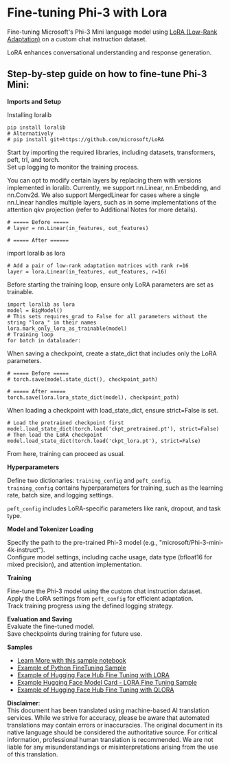# **Fine-tuning Phi-3 with Lora**

Fine-tuning Microsoft's Phi-3 Mini language model using [LoRA (Low-Rank Adaptation)](https://github.com/microsoft/LoRA?WT.mc_id=aiml-138114-kinfeylo) on a custom chat instruction dataset.

LoRA enhances conversational understanding and response generation.

## Step-by-step guide on how to fine-tune Phi-3 Mini:

**Imports and Setup**

Installing loralib

```
pip install loralib
# Alternatively
# pip install git+https://github.com/microsoft/LoRA

```

Start by importing the required libraries, including datasets, transformers, peft, trl, and torch.  
Set up logging to monitor the training process.

You can opt to modify certain layers by replacing them with versions implemented in loralib. Currently, we support nn.Linear, nn.Embedding, and nn.Conv2d. We also support MergedLinear for cases where a single nn.Linear handles multiple layers, such as in some implementations of the attention qkv projection (refer to Additional Notes for more details).

```
# ===== Before =====
# layer = nn.Linear(in_features, out_features)
```

```
# ===== After ======
```

import loralib as lora

```
# Add a pair of low-rank adaptation matrices with rank r=16
layer = lora.Linear(in_features, out_features, r=16)
```

Before starting the training loop, ensure only LoRA parameters are set as trainable.

```
import loralib as lora
model = BigModel()
# This sets requires_grad to False for all parameters without the string "lora_" in their names
lora.mark_only_lora_as_trainable(model)
# Training loop
for batch in dataloader:
```

When saving a checkpoint, create a state_dict that includes only the LoRA parameters.

```
# ===== Before =====
# torch.save(model.state_dict(), checkpoint_path)
```  
```
# ===== After =====
torch.save(lora.lora_state_dict(model), checkpoint_path)
```

When loading a checkpoint with load_state_dict, ensure strict=False is set.

```
# Load the pretrained checkpoint first
model.load_state_dict(torch.load('ckpt_pretrained.pt'), strict=False)
# Then load the LoRA checkpoint
model.load_state_dict(torch.load('ckpt_lora.pt'), strict=False)
```

From here, training can proceed as usual.

**Hyperparameters**

Define two dictionaries: `training_config` and `peft_config`.  
`training_config` contains hyperparameters for training, such as the learning rate, batch size, and logging settings.

`peft_config` includes LoRA-specific parameters like rank, dropout, and task type.

**Model and Tokenizer Loading**

Specify the path to the pre-trained Phi-3 model (e.g., "microsoft/Phi-3-mini-4k-instruct").  
Configure model settings, including cache usage, data type (bfloat16 for mixed precision), and attention implementation.

**Training**

Fine-tune the Phi-3 model using the custom chat instruction dataset.  
Apply the LoRA settings from `peft_config` for efficient adaptation.  
Track training progress using the defined logging strategy.  

**Evaluation and Saving**  
Evaluate the fine-tuned model.  
Save checkpoints during training for future use.

**Samples**
- [Learn More with this sample notebook](../../../../code/03.Finetuning/Phi_3_Inference_Finetuning.ipynb)
- [Example of Python FineTuning Sample](../../../../code/03.Finetuning/FineTrainingScript.py)
- [Example of Hugging Face Hub Fine Tuning with LORA](../../../../code/03.Finetuning/Phi-3-finetune-lora-python.ipynb)
- [Example Hugging Face Model Card - LORA Fine Tuning Sample](https://huggingface.co/microsoft/Phi-3-mini-4k-instruct/blob/main/sample_finetune.py)
- [Example of Hugging Face Hub Fine Tuning with QLORA](../../../../code/03.Finetuning/Phi-3-finetune-qlora-python.ipynb)

**Disclaimer**:  
This document has been translated using machine-based AI translation services. While we strive for accuracy, please be aware that automated translations may contain errors or inaccuracies. The original document in its native language should be considered the authoritative source. For critical information, professional human translation is recommended. We are not liable for any misunderstandings or misinterpretations arising from the use of this translation.
